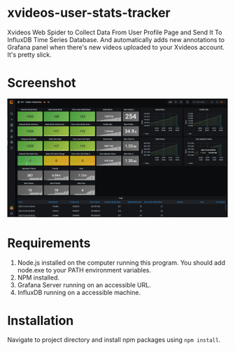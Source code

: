 # xvideos-user-stats-tracker
 Xvideos Web Spider to Collect Data From User Profile Page and Send It To InfluxDB Time Series Database. And automatically adds new annotations to Grafana panel when there's new videos uploaded to your Xvideos account. It's pretty slick.

# Screenshot
![Xvideos User Stats Grafana Dashboard Screenshot](https://raw.githubusercontent.com/aidenvalentine/xvideos-user-stats-tracker/main/screenshot-1.PNG)

# Requirements
1. Node.js installed on the computer running this program. You should add node.exe to your PATH environment variables.
1. NPM installed.
1. Grafana Server running on an accessible URL.
1. InfluxDB running on a accessible machine.

# Installation
Navigate to project directory and install npm packages using ```npm install```.
